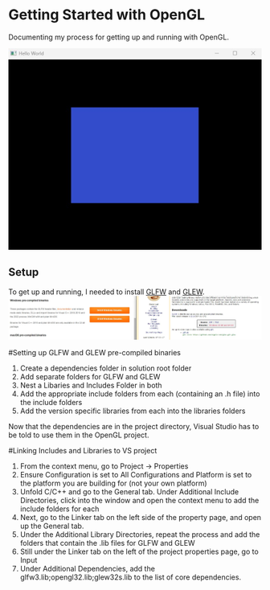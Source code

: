 # Getting Started with OpenGL

Documenting my process for getting up and running with OpenGL.

![First Tiny Square](OpenGL3/res/images/screenshot.jpg)

## Setup

To get up and running, I needed to install [GLFW](https://www.glfw.org/download.html) and [GLEW](https://glew.sourceforge.net/). 
![Precompiled Binaries](OpenGL3/res/images/BinariesDownload.jpg)

#Setting up GLFW and GLEW pre-compiled binaries

1.  Create a dependencies folder in solution root folder
2.  Add separate folders for GLFW and GLEW
3.  Nest a Libaries and Includes Folder in both 
4.  Add the appropriate include folders from each (containing an .h file) into the include folders
5.  Add the version specific libraries from each into the libraries folders

Now that the dependencies are in the project directory, Visual Studio has to be told to use them in the OpenGL project.

#Linking Includes and Libraries to VS project

1. From the context menu, go to Project -> Properties
2. Ensure Configuration is set to All Configurations and Platform is set to the platform you are building for (not your own platform)
3. Unfold C/C++ and go to the General tab.  Under Additional Include Directories, click into the window and open the context menu to add the include folders for each
4. Next, go to the Linker tab on the left side of the property page, and open up the General tab. 
5. Under the Additional Library Directories, repeat the process and add the folders that contain the .lib files for GLFW and GLEW
6. Still under the Linker tab on the left of the project properties page, go to Input
7. Under Additional Dependencies, add the glfw3.lib;opengl32.lib;glew32s.lib to the list of core dependencies. 





